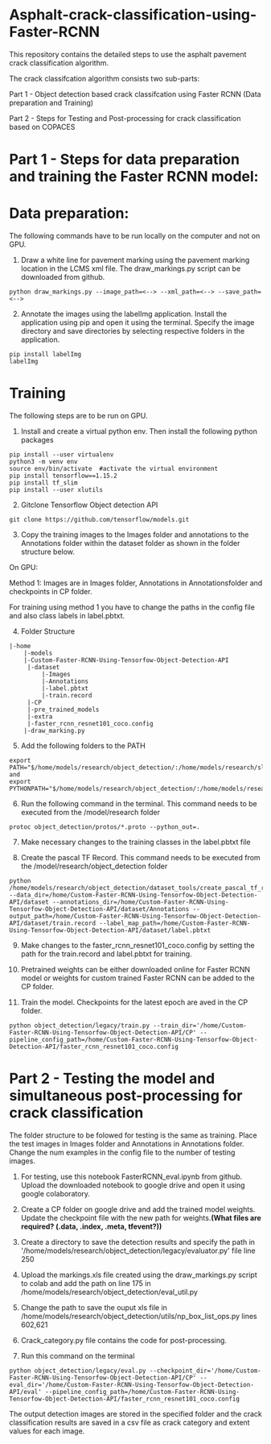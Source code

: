 # Asphalt-crack-classification-using-Faster-RCNN

This repository contains the detailed steps to use the asphalt pavement crack classification algorithm.

The crack classifcation algorithm consists two sub-parts:

Part 1 - Object detection based crack classifcation using Faster RCNN (Data preparation and Training)

Part 2 - Steps for Testing and Post-processing for crack classification based on COPACES

# Part 1 - Steps for data preparation and training the Faster RCNN model:

# Data preparation:

The following commands have to be run locally on the computer and not on GPU. 

1) Draw a white line for pavement marking using the pavement marking location in the LCMS xml file. The draw_markings.py script can be downloaded from github.
```
python draw_markings.py --image_path=<--> --xml_path=<--> --save_path=<-->
```
2) Annotate the images using the labelImg application. Install the application using pip and open it using the terminal. Specify the image directory and save directories by selecting respective folders in the application.
```
pip install labelImg
labelImg
```
# Training

The following steps are to be run on GPU.

1) Install and create a virtual python env. Then install the following python packages 
```
pip install --user virtualenv
python3 -m venv env
source env/bin/activate  #activate the virtual environment    
pip install tensorflow==1.15.2
pip install tf_slim
pip install --user xlutils
```

2) Gitclone Tensorflow Object detection API 
```
git clone https://github.com/tensorflow/models.git 
```

3) Copy the training images to the Images folder and annotations to the Annotations folder within the dataset folder as shown in the folder structure below.

On GPU:

Method 1: Images are in Images folder, Annotations in Annotationsfolder and checkpoints in CP folder.

For training using method 1 you have to change the paths in the config file and also class labels in label.pbtxt. 

4) Folder Structure 
```
|-home
    |-models 
    |-Custom-Faster-RCNN-Using-Tensorfow-Object-Detection-API
     |-dataset
         |-Images
         |-Annotations
         |-label.pbtxt
         |-train.record
     |-CP
     |-pre_trained_models
     |-extra
     |-faster_rcnn_resnet101_coco.config
    |-draw_marking.py
```
5) Add the following folders to the PATH
```
export PATH="$/home/models/research/object_detection/:/home/models/research/slim/:$PATH"
and
export PYTHONPATH="$/home/models/research/object_detection/:/home/models/research/slim/:$PYTHONPATH"
```
6) Run the following command in the terminal. This command needs to be executed from the /model/research folder 
```
protoc object_detection/protos/*.proto --python_out=.
```
7) Make necessary changes to the training classes in the label.pbtxt file 

8) Create the pascal TF Record. This command needs to be executed from the /model/research/object_detection folder 
```
python /home/models/research/object_detection/dataset_tools/create_pascal_tf_record.py --data_dir=/home/Custom-Faster-RCNN-Using-Tensorfow-Object-Detection-API/dataset --annotations_dir=/home/Custom-Faster-RCNN-Using-Tensorfow-Object-Detection-API/dataset/Annotations --output_path=/home/Custom-Faster-RCNN-Using-Tensorfow-Object-Detection-API/dataset/train.record --label_map_path=/home/Custom-Faster-RCNN-Using-Tensorfow-Object-Detection-API/dataset/label.pbtxt
```
9) Make changes to the faster_rcnn_resnet101_coco.config by setting the path for the train.record and label.pbtxt for training.

10) Pretrained weights can be either downloaded online for Faster RCNN model or weights for custom trained Faster RCNN can be added to the CP folder.

11) Train the model. Checkpoints for the latest epoch are aved in the CP folder. 
```
python object_detection/legacy/train.py --train_dir='/home/Custom-Faster-RCNN-Using-Tensorfow-Object-Detection-API/CP' --pipeline_config_path=/home/Custom-Faster-RCNN-Using-Tensorfow-Object-Detection-API/faster_rcnn_resnet101_coco.config
```
# Part 2 - Testing the model and simultaneous post-processing for crack classification

The folder structure to be folowed for testing is the same as training. Place the test images in Images folder and Annotations in Annotations folder. Change the num examples in the config file to the number of testing images. 

1) For testing, use this notebook FasterRCNN_eval.ipynb from github. Upload the downloaded notebook to google drive and open it using google colaboratory.

2) Create a CP folder on google drive and add the trained model weights. Update the checkpoint file with the new path for weights.**(What files are required? (.data, .index, .meta, tfevent?))**

3) Create a directory to save the detection results and specify the path in '/home/models/research/object_detection/legacy/evaluator.py' file line 250

4) Upload the markings.xls file created using the draw_markings.py script to colab and add the path on line 175 in /home/models/research/object_detection/eval_util.py

5) Change the path to save the ouput xls file in /home/models/research/object_detection/utils/np_box_list_ops.py lines 602,621

6) Crack_category.py file contains the code for post-processing.

6) Run this command on the terminal
```
python object_detection/legacy/eval.py --checkpoint_dir='/home/Custom-Faster-RCNN-Using-Tensorfow-Object-Detection-API/CP' --eval_dir='/home/Custom-Faster-RCNN-Using-Tensorfow-Object-Detection-API/eval' --pipeline_config_path=/home/Custom-Faster-RCNN-Using-Tensorfow-Object-Detection-API/faster_rcnn_resnet101_coco.config
```

The output detection images are stored in the specified folder and the crack classification results are saved in a csv file as crack category and extent values for each image. 
